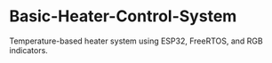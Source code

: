 # Basic-Heater-Control-System
Temperature-based heater system using ESP32, FreeRTOS, and RGB indicators.
